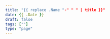 ```yaml
---
title: "{{ replace .Name "-" " " | title }}"
date: {{ .Date }}
draft: false
tags: [""]
type: "page"
---
```


